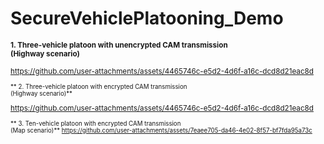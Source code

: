 # SecureVehiclePlatooning_Demo
<small> <b> 1. Three-vehicle platoon with unencrypted CAM transmission <br> (Highway scenario) </b>

https://github.com/user-attachments/assets/4465746c-e5d2-4d6f-a16c-dcd8d21eac8d

<sub>** 2. Three-vehicle platoon with encrypted CAM transmission <br> (Highway scenario)**

https://github.com/user-attachments/assets/4465746c-e5d2-4d6f-a16c-dcd8d21eac8d

<sub>** 3. Ten-vehicle platoon with encrypted CAM transmission <br> (Map scenario)**
https://github.com/user-attachments/assets/7eaee705-da46-4e02-8f57-bf7fda95a73c


